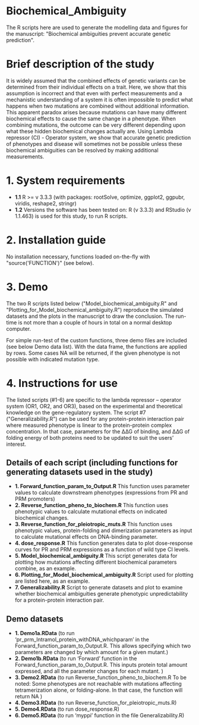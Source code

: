 # Biochemical_Ambiguity
The R scripts here are used to generate the modelling data and figures for the manuscript: "Biochemical ambiguities prevent accurate genetic prediction".

# Brief description of the study
It is widely assumed that the combined effects of genetic variants can be determined from their individual effects on a trait. Here, we show that this assumption is incorrect and that even with perfect measurements and a mechanistic understanding of a system it is often impossible to predict what happens when two mutations are combined without additional information.  This apparent paradox arises because mutations can have many different biochemical effects to cause the same change in a phenotype. When combining mutations, the outcome can be very different depending upon what these hidden biochemical changes actually are.  Using Lambda repressor (CI) - Operator system, we show that accurate genetic prediction of phenotypes and disease will sometimes not be possible unless these biochemical ambiguities can be resolved by making additional measurements.

# 1. System requirements
* **1.1** R >= v 3.3.3 (with packages: rootSolve, optimize, ggplot2, ggpubr, viridis, reshape2, stringr)
* **1.2** Versions the software has been tested on: R (v 3.3.3) and RStudio (v 1.1.463) is used for this study, to run R scripts.

# 2. Installation guide
No installation necessary, functions loaded on-the-fly with "source('FUNCTION')" (see below). 

# 3. Demo
The two R scripts listed below ("Model_biochemical_ambiguity.R" and "Plotting_for_Model_biochemical_ambiguity.R") reproduce the simulated datasets and the plots in the manuscript to draw the conclusion. The run-time is not more than a couple of hours in total on a normal desktop computer.

For simple run-test of the custom functions, three demo files are included (see below Demo data list). With the data frame, the functions are applied by rows. Some cases NA will be returned, if the given phenotype is not possible with indicated mutation type. 

# 4. Instructions for use
The listed scripts (#1-6) are specific to the lambda repressor – operator system (OR1, OR2, and OR3), based on the experimental and theoretical knowledge on the gene-regulatory system. 
The script #7 ("Generalizability.R") can be used for any protein-protein interaction pair where measured phenotype is linear to the protein-protein complex concentration. In that case, parameters for the ∆∆G of binding, and ∆∆G of folding energy of both proteins need to be updated to suit the users’ interest.

## Details of each script (including functions for generating datasets used in the study)

* **1. Forward_function_param_to_Output.R** This function uses parameter values to calculate downstream phenotypes (expressions from PR and PRM promoters)
* **2. Reverse_function_pheno_to_biochem.R** This function uses phenotypic values to calculate mutational effects on indicated biochemical changes.
* **3. Reverse_function_for_pleiotropic_muts.R** This function uses phenotypic values, protein-folding and dimerization parameters as input to calculate mutational effects on DNA-binding parameter.
* **4. dose_response.R** This function generates data to plot dose-response curves for PR and PRM expressions as a function of wild type CI levels.
* **5. Model_biochemical_ambiguity.R** This script generates data for plotting how mutations affecting different biochemical parameters combine, as an example.
* **6. Plotting_for_Model_biochemical_ambiguity.R** Script used for plotting are listed here, as an example.
* **7. Generalizability.R** Script to generate datasets and plot to examine whether biochemical ambiguities generate phenotypic unpredictability for a protein-protein interaction pair. 

## Demo datasets

* **1. Demo1a.RData**  (to run ‘pr_prm_Intramol_protein_withDNA_whichparam’  in the Forward_function_param_to_Output.R. This allows specifying which two parameters are changed by which amount for a given mutant.) 
* **2. Demo1b.RData**  (to run ‘Forward’ function in the Forward_function_param_to_Output.R. This inputs protein total amount expressed, and all the parameter changes for each mutant. ) 
* **3. Demo2.RData**  (to run Reverse_function_pheno_to_biochem.R To be noted: Some phenotypes are not reachable with mutations affecting tetramerization alone, or folding-alone. In that case, the function will return NA ) 
* **4. Demo3.RData**  (to run Reverse_function_for_pleiotropic_muts.R)
* **5. Demo4.RData**  (to run dose_response.R) 
* **6. Demo5.RData**  (to run ‘myppi’ function in the file  Generalizability.R)

